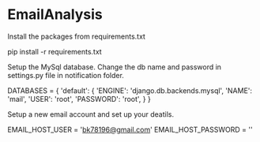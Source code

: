 # EmailAnalysis

Install the packages from requirements.txt

pip install -r requirements.txt

Setup the MySql database. Change the db name and password in settings.py file in notification folder.

DATABASES = {
    'default': {
        'ENGINE': 'django.db.backends.mysql',
        'NAME': 'mail',
        'USER': 'root',
        'PASSWORD': 'root',
    }
}


Setup a new email account and set up your deatils.

EMAIL_HOST_USER = 'bk78196@gmail.com'
EMAIL_HOST_PASSWORD = ''
